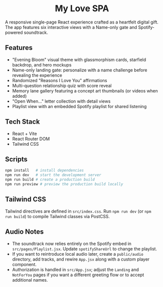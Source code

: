 <h1 align="center">
	<span>My Love SPA</span>
</h1>

A responsive single-page React experience crafted as a heartfelt digital gift. The app features six interactive views with a Name-only gate and Spotify-powered soundtrack.

## Features

- "Evening Bloom" visual theme with glassmorphism cards, starfield backdrop, and  hero mockups
- Name-only landing gate: personalize with a name challenge before revealing the experience
- Randomized "Reasons I Love You" affirmations
- Multi-question relationship quiz with score reveal
- Memory lane gallery featuring a concept art thumbnails (or videos when added)
- "Open When..." letter collection with detail views
- Playlist view with an embedded Spotify playlist for shared listening

## Tech Stack

- React + Vite
- React Router DOM
- Tailwind CSS

## Scripts

```bash
npm install   # install dependencies
npm run dev   # start the development server
npm run build # create a production build
npm run preview # preview the production build locally
```

## Tailwind CSS

Tailwind directives are defined in `src/index.css`. Run `npm run dev` (or `npm run build`) to compile Tailwind classes via PostCSS.

## Audio Notes

- The soundtrack now relies entirely on the Spotify embed in `src/pages/Playlist.jsx`. Update `spotifyShareUrl` to change the playlist.
- If you want to reintroduce local audio later, create a `public/audio` directory, add tracks, and rewire `App.jsx` along with a custom player component.
- Authorization is handled in `src/App.jsx`; adjust the `Landing` and `NotForYou` pages if you want a different greeting flow or to accept additional names.
